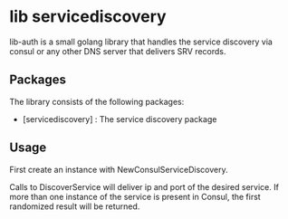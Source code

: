 # lib servicediscovery

lib-auth is a small golang library that handles the service discovery via consul or any other DNS server that delivers SRV records.

## Packages 
 The library consists of the following packages:

- [servicediscovery] : The service discovery package

## Usage

First create an instance with NewConsulServiceDiscovery.

Calls to DiscoverService will deliver ip and port of the desired service.
If more than one instance of the service is present in Consul, the first randomized result will be returned.

 
